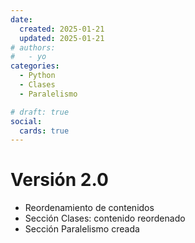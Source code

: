 ```yaml
---
date:
  created: 2025-01-21
  updated: 2025-01-21
# authors:
#   - yo
categories:
  - Python
  - Clases
  - Paralelismo

# draft: true
social:
  cards: true
---
```




# Versión 2.0

- Reordenamiento de contenidos
- Sección Clases: contenido reordenado
- Sección Paralelismo creada
